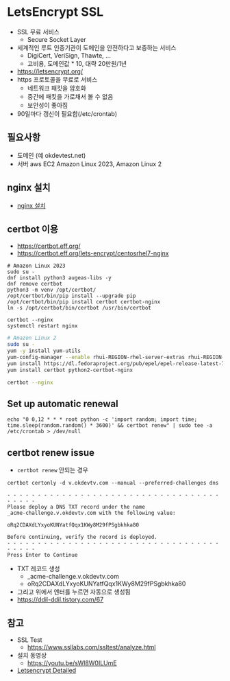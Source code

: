 # LetsEncrypt SSL
* SSL 무료 서비스
  * Secure Socket Layer
* 세계적인 루트 인증기관이 도메인을 안전하다고 보증하는 서비스
  * DigiCert, VeriSign, Thawte, ...
  * 고비용, 도메인값 * 10, 대략 20만원/1년
* https://letsencrypt.org/
* https 프로토콜을 무료로 서비스
  * 네트워크 패킷을 암호화
  * 중간에 패킷을 가로채서 볼 수 없음
  * 보안성이 좋아짐
* 90일마다 갱신이 필요함(/etc/crontab)

## 필요사항
* 도메인 (예 okdevtest.net)
* 서버 aws EC2 Amazon Linux 2023, Amazon Linux 2

## nginx 설치
* [nginx 설치](/mib/nginx)

## certbot 이용
* https://certbot.eff.org/
* https://certbot.eff.org/lets-encrypt/centosrhel7-nginx

```
# Amazon Linux 2023
sudo su -
dnf install python3 augeas-libs -y
dnf remove certbot
python3 -m venv /opt/certbot/
/opt/certbot/bin/pip install --upgrade pip
/opt/certbot/bin/pip install certbot certbot-nginx
ln -s /opt/certbot/bin/certbot /usr/bin/certbot

certbot --nginx
systemctl restart nginx
```

```bash
# Amazon Linux 2
sudo su -
yum -y install yum-utils
yum-config-manager --enable rhui-REGION-rhel-server-extras rhui-REGION-rhel-server-optional
yum install https://dl.fedoraproject.org/pub/epel/epel-release-latest-7.noarch.rpm
yum install certbot python2-certbot-nginx

certbot --nginx
```

## Set up automatic renewal
```
echo "0 0,12 * * * root python -c 'import random; import time; time.sleep(random.random() * 3600)' && certbot renew" | sudo tee -a /etc/crontab > /dev/null
```

## certbot renew issue
* `certbot renew` 안되는 경우

```
certbot certonly -d v.okdevtv.com --manual --preferred-challenges dns
```

```
- - - - - - - - - - - - - - - - - - - - - - - - - - - - - - - - - - - - - - - -
Please deploy a DNS TXT record under the name
_acme-challenge.v.okdevtv.com with the following value:

oRq2CDAXdLYxyoKUNYatfQqx1KWy8M29fPSgbkhka80

Before continuing, verify the record is deployed.
- - - - - - - - - - - - - - - - - - - - - - - - - - - - - - - - - - - - - - - -
Press Enter to Continue
```

* TXT 레코드 생성
  * _acme-challenge.v.okdevtv.com
  * oRq2CDAXdLYxyoKUNYatfQqx1KWy8M29fPSgbkhka80
* 그리고 위에서 엔터를 누르면 자동으로 생성됨
* https://ddil-ddil.tistory.com/67

## 참고
* SSL Test
  * https://www.ssllabs.com/ssltest/analyze.html
* 설치 동영상
  * https://youtu.be/sWl8W0ILUmE
* [Letsencrypt Detailed](/mib/letsencrypt/letsencrypt-detailed)
